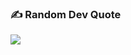 ### ✍️ Random Dev Quote
![](https://quotes-github-readme.vercel.app/api?type=horizontal&theme=radical)
